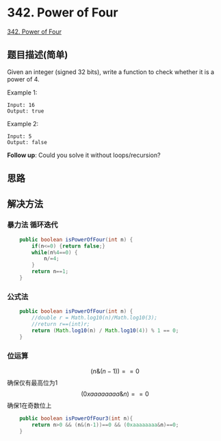 # 342. Power of Four
[342. Power of Four](https://leetcode-cn.com/problems/power-of-four/)

## 题目描述(简单)

Given an integer (signed 32 bits), write a function to check whether it is a power of 4.

Example 1:
```
Input: 16
Output: true
```
Example 2:
```
Input: 5
Output: false
```
**Follow up**: Could you solve it without loops/recursion?


## 思路

## 解决方法

### 暴力法 循环迭代


```java
	public boolean isPowerOfFour(int n) {
		if(n<=0) {return false;}
		while(n%4==0) {
			n/=4;
		}
		return n==1;
	}
```



### 公式法


```java
	public boolean isPowerOfFour(int n) {
		//double r = Math.log10(n)/Math.log10(3);
		//return r==(int)r;
		return (Math.log10(n) / Math.log10(4)) % 1 == 0;
	}
```
### 位运算



$$(n \& (n-1))==0$$ 确保仅有最高位为1
$$(0xaaaaaaaa \& n)==0$$ 确保1在奇数位上


```java
	public boolean isPowerOfFour3(int n){
		return n>0 && (n&(n-1))==0 && (0xaaaaaaaa&n)==0;
	}
```




